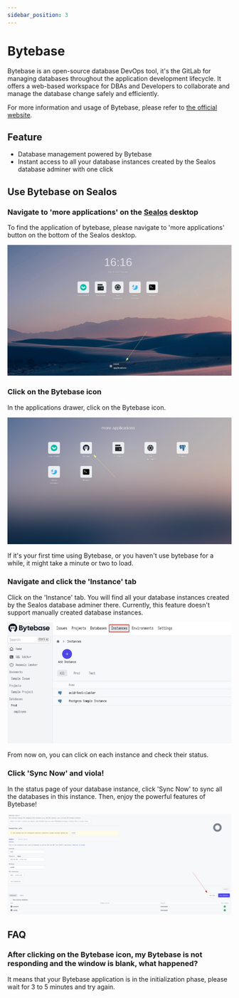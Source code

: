 ```yaml
---
sidebar_position: 3
---
```


# Bytebase

Bytebase is an open-source database DevOps tool, it's the GitLab for managing databases throughout the application development lifecycle. It offers a web-based workspace for DBAs and Developers to collaborate and manage the database change safely and efficiently.

For more information and usage of Bytebase, please refer to [the official website](https://www.bytebase.com/docs/).

## Feature

* Database management powered by Bytebase
* Instant access to all your database instances created by the Sealos database adminer with one click

## Use Bytebase on Sealos
### Navigate to 'more applications' on the [Sealos](https://cloud.sealos.io) desktop

To find the application of bytebase, please navigate to 'more applications' button on the bottom of the Sealos desktop.

![Navigate to 'more applications' on the Sealos desktop](./images/01_en.png)
### Click on the Bytebase icon

In the applications drawer, click on the Bytebase icon.

![Click on the Bytebase icon](./images/02_en.png)

If it's your first time using Bytebase, or you haven't use bytebase for a while, it might take a minute or two to load.
### Navigate and click the 'Instance' tab

Click on the 'Instance' tab. You will find all your database instances created by the Sealos database adminer there. Currently, this feature doesn't support manually created database instances.

![Navigate and click the 'Instance' tab](./images/03_en.png)

From now on, you can click on each instance and check their status.
### Click 'Sync Now' and viola!

In the status page of your database instance, click 'Sync Now' to sync all the databases in this instance. Then, enjoy the powerful features of Bytebase!

![Click 'Sync Now' and viola!](./images/04_en.png)
## FAQ
### After clicking on the Bytebase icon, my Bytebase is not responding and the window is blank, what happened?

It means that your Bytebase application is in the initialization phase, please
wait for 3 to 5 minutes and try again. 